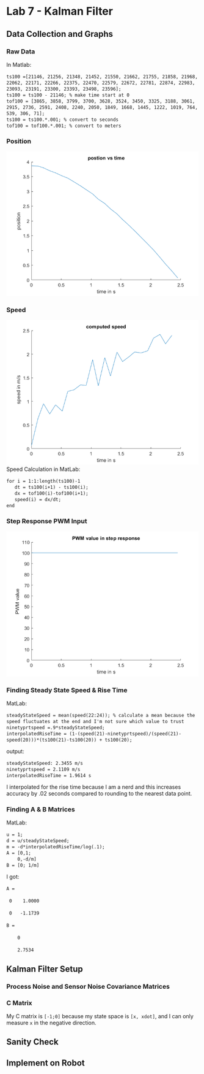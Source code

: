 # Lab 7 - Kalman Filter

## Data Collection and Graphs
### Raw Data
In Matlab:
```
ts100 =[21146, 21256, 21348, 21452, 21550, 21662, 21755, 21858, 21968, 22062, 22171, 22266, 22375, 22470, 22579, 22672, 22781, 22874, 22983, 23093, 23191, 23300, 23393, 23498, 23596];
ts100 = ts100 - 21146; % make time start at 0
tof100 = [3865, 3858, 3799, 3700, 3628, 3524, 3450, 3325, 3188, 3061, 2915, 2736, 2591, 2408, 2240, 2050, 1849, 1668, 1445, 1222, 1019, 764, 539, 306, 71];
ts100 = ts100.*.001; % convert to seconds
tof100 = tof100.*.001; % convert to meters
```
### Position
![position](../images/lab7position.png)
### Speed
![speed](../images/lab7computedspeed.png)
Speed Calculation in MatLab:
```
for i = 1:1:length(ts100)-1
   dt = ts100(i+1) - ts100(i);
   dx = tof100(i)-tof100(i+1);
   speed(i) = dx/dt;
end
```
### Step Response PWM Input
![PWM](../images/lab7pwm.png)

### Finding Steady State Speed & Rise Time
MatLab:
```
steadyStateSpeed = mean(speed(22:24)); % calculate a mean because the speed fluctuates at the end and I'm not sure which value to trust
ninetyprtspeed =.9*steadyStateSpeed;
interpolatedRiseTime = (1-(speed(21)-ninetyprtspeed)/(speed(21)-speed(20)))*(ts100(21)-ts100(20)) + ts100(20);
```
output:
```
steadyStateSpeed: 2.3455 m/s
ninetyprtspeed = 2.1109 m/s
interpolatedRiseTime = 1.9614 s
```
I interpolated for the rise time because I am a nerd and this increases accuracy by .02 seconds compared to rounding to the nearest data point.

### Finding A & B Matrices
MatLab:
```
u = 1;
d = u/steadyStateSpeed;
m = -d*interpolatedRiseTime/log(.1);
A = [0,1;
    0,-d/m]
B = [0; 1/m]
```
I got:
```
A =

 0    1.0000

 0   -1.1739

B = 

    0

    2.7534
```

## Kalman Filter Setup
### Process Noise and Sensor Noise Covariance Matrices

### C Matrix
My C matrix is `[-1;0]` because my state space is `[x, xdot]`, and I can only measure `x` in the negative direction.

## Sanity Check

## Implement on Robot
